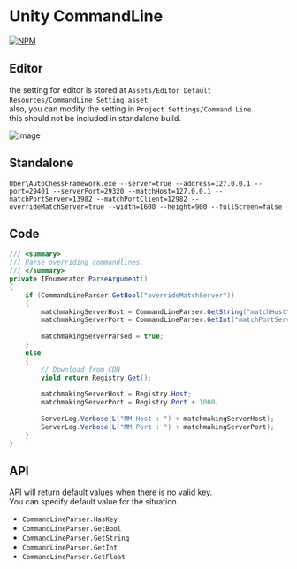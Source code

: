 # Unity CommandLine

[![NPM](https://nodei.co/npm/com.calci.commandline.png)](https://npmjs.org/package/com.calci.commandline)

## Editor
the setting for editor is stored at `Assets/Editor Default Resources/CommandLine Setting.asset`.  
also, you can modify the setting in `Project Settings/Command Line`.  
this should not be included in standalone build.  

![image](https://user-images.githubusercontent.com/79823287/135699649-8142430f-d98e-4e6a-b688-71ac26460acb.png)

## Standalone
`Uber\AutoChessFramework.exe --server=true --address=127.0.0.1 --port=29401 --serverPort=29320 --matchHost=127.0.0.1 --matchPortServer=13982 --matchPortClient=12982 --overrideMatchServer=true --width=1600 --height=900 --fullScreen=false`

## Code
```csharp
/// <summary>
/// Parse overriding commandlines.
/// </summary>
private IEnumerator ParseArgument()
{
	if (CommandLineParser.GetBool("overrideMatchServer"))
	{
		matchmakingServerHost = CommandLineParser.GetString("matchHost", "127.0.0.1");
		matchmakingServerPort = CommandLineParser.GetInt("matchPortServer");
			
		matchmakingServerParsed = true;	
	}
	else
	{
		// Download from CDN
		yield return Registry.Get();	
				
		matchmakingServerHost = Registry.Host;
		matchmakingServerPort = Registry.Port + 1000;
					
		ServerLog.Verbose(L("MM Host : ") + matchmakingServerHost);
		ServerLog.Verbose(L("MM Port : ") + matchmakingServerPort);
	}
}
```

## API
API will return default values when there is no valid key.  
You can specify default value for the situation.  

- `CommandLineParser.HasKey`
- `CommandLineParser.GetBool`
- `CommandLineParser.GetString`
- `CommandLineParser.GetInt`
- `CommandLineParser.GetFloat`

